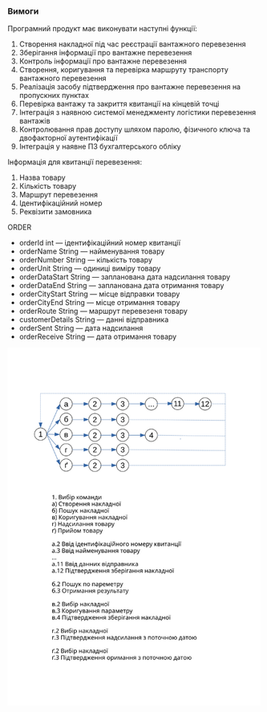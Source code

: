 ### Вимоги

Програмний продукт має виконувати наступні функції:
1. Створення накладної під час реєстрації вантажного перевезення
2. Зберігання інформації про вантажне перевезення
3. Контроль інформації про вантажне перевезення
4. Створення, коригування та перевірка маршруту транспорту вантажного
   перевезення
5. Реалізація засобу підтвердження про вантажне перевезення на пропускних
   пунктах
6. Перевірка вантажу та закриття квитанції на кінцевій точці
7. Інтеграція з наявною системої менеджменту логістики перевезення вантажів
8. Контролювання прав доступу шляхом паролю, фізичного ключа та
   двофакторної аутентифікації
9. Інтеграція у наявне ПЗ бухгалтерського обліку

Інформація для квитанції перевезення:
1. Назва товару
2. Кількість товару
3. Маршрут перевезення
4. Ідентифікаційний номер
5. Реквізити замовника

ORDER
* orderId int — ідентифікаційний номер квитанції
* orderName String — найменування товару
* orderNumber String — кількість товару
* orderUnit String — одиниці виміру товару
* orderDataStart String — запланована дата надсилання товару
* orderDataEnd String — запланована дата отримання товару
* orderCityStart String — місце відправки товару
* orderCityEnd String — місце отримання товару
* orderRoute String — маршрут перевезеня товару
* customerDetails String — данні відправника
* orderSent String — дата надсилання
* orderReceive String — дата отримання товару

![](algoritm.svg)

